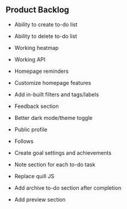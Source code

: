 ## Product Backlog

* Ability to create to-do list

* Ability to delete to-do list

* Working heatmap

* Working API

* Homepage reminders

* Customize homepage features

* Add in-built filters and tags/labels

* Feedback section

* Better dark mode/theme toggle

* Public profile

* Follows

* Create goal settings and achievements

* Note section for each to-do task

* Replace quill JS

* Add archive to-do section after completion

* Add preview section